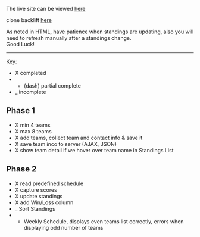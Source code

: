 The live site can be viewed [here](https://beerleague-h5kz0.backliftapp.com/) 

clone backlift [here](https://www.backlift.com/backlift/dropbox/create?template=github.com/nimbleltd/softballLeagueWithBacklift&appname=beerleague)

As noted in HTML, have patience when standings are updating, also you will need to refresh manually after a standings change.  
Good Luck!

-------------------------
Key:                      
- X completed         
- - (dash) partial complete 
- _ incomplete        


Phase 1
-------------------------
- X min 4 teams
- X max 8 teams
- X add teams, collect team and contact info & save it
- X save team inco to server (AJAX, JSON)
- X show team detail if we hover over team name in Standings List

Phase 2
-------------------------
- X read predefined schedule
- X capture scores
- X update standings
- X add Win/Loss column
- _ Sort Standings
- - Weekly Schedule, displays even teams list correctly, errors when displaying odd number of teams 

